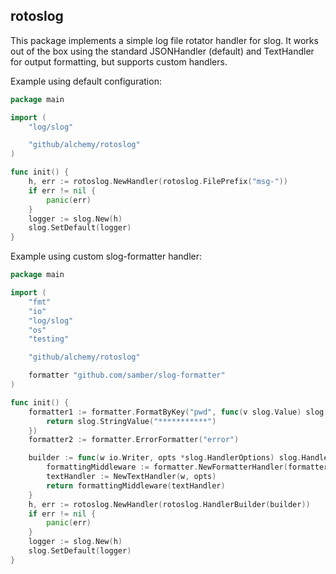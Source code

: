 rotoslog
--------

This package implements a simple log file rotator handler for slog.
It works out of the box using the standard JSONHandler (default) and
TextHandler for output formatting, but supports custom handlers.

Example using default configuration:
```go
package main

import (
    "log/slog"

    "github/alchemy/rotoslog"
)

func init() {
	h, err := rotoslog.NewHandler(rotoslog.FilePrefix("msg-"))
	if err != nil {
		panic(err)
	}
	logger := slog.New(h)
	slog.SetDefault(logger)
}
```

Example using custom slog-formatter handler:
```go
package main

import (
	"fmt"
	"io"
	"log/slog"
	"os"
	"testing"

    "github/alchemy/rotoslog"

	formatter "github.com/samber/slog-formatter"
)

func init() {
	formatter1 := formatter.FormatByKey("pwd", func(v slog.Value) slog.Value {
		return slog.StringValue("***********")
	})
	formatter2 := formatter.ErrorFormatter("error")

	builder := func(w io.Writer, opts *slog.HandlerOptions) slog.Handler {
		formattingMiddleware := formatter.NewFormatterHandler(formatter1, formatter2)
		textHandler := NewTextHandler(w, opts)
		return formattingMiddleware(textHandler)
	}
	h, err := rotoslog.NewHandler(rotoslog.HandlerBuilder(builder))
	if err != nil {
		panic(err)
	}
	logger := slog.New(h)
	slog.SetDefault(logger)
}
```
